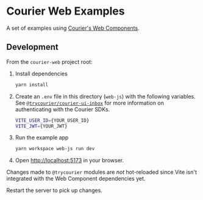 # Courier Web Examples

A set of examples using [Courier's Web Components](../../@trycourier/courier-ui-inbox/).

## Development

From the `courier-web` project root:

1. Install dependencies

    ```sh
    yarn install
    ```

2. Create an `.env` file in this directory (`web-js`) with the following variables.
   See [`@trycourier/courier-ui-inbox`](../../@trycourier/courier-ui-inbox/) for more information on authenticating with the Courier SDKs.

    ```sh
    VITE_USER_ID={YOUR_USER_ID}
    VITE_JWT={YOUR_JWT}
    ```

3. Run the example app

    ```sh
    yarn workspace web-js run dev
    ```

4. Open [http://localhost:5173](http://localhost:5173) in your browser.

Changes made to `@trycourier` modules are _not_ hot-reloaded since Vite isn't integrated with the Web Component dependencies yet.

Restart the server to pick up changes.
